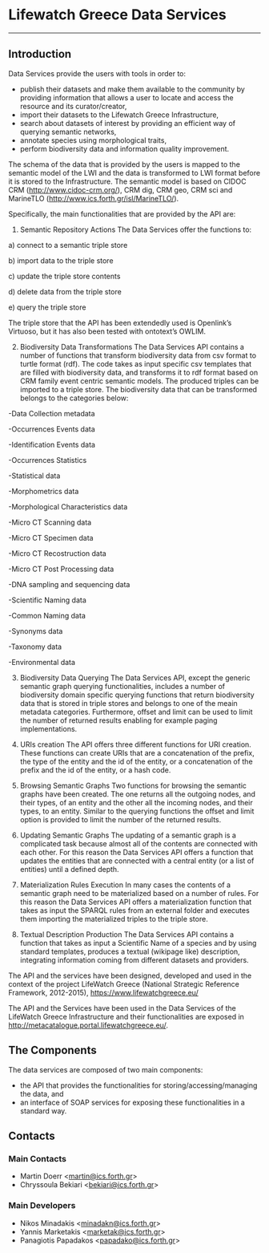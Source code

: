 # Lifewatch Greece Data Services
---
## Introduction

Data Services provide the users with tools in order to:
* publish their datasets and make them available to the community by providing information that allows a user to locate and access the resource and its curator/creator,
* import their datasets to the Lifewatch Greece Infrastructure,
* search about datasets of interest by providing an efficient way of querying semantic networks,
* annotate species using morphological traits,
* perform biodiversity data and information quality improvement. 

The schema of the data that is provided by the users is mapped to the semantic model of the LWI and the data is transformed to LWI format before it is stored to the Infrastructure. The semantic model is based on CIDOC CRM (http://www.cidoc-crm.org/), CRM dig, CRM geo, CRM sci and MarineTLO (http://www.ics.forth.gr/isl/MarineTLO/).

Specifically, the main functionalities that are provided by the API are:

1. Semantic Repository Actions
The Data Services offer the functions to:

  a) connect to a semantic triple store

  b) import data to the triple store

  c) update the triple store contents

  d) delete data from the triple store

  e) query the triple store

  The triple store that the API has been extendedly used is Openlink’s Virtuoso, but it has also been tested with ontotext’s OWLIM.
  
2. Biodiversity Data Transformations
The Data Services API contains a number of functions that transform biodiversity data from csv format to turtle format (rdf). The code takes as input specific csv templates that are filled with biodiversity data, and transforms it to rdf format based on CRM family event centric semantic models. The produced triples can be imported to a triple store. The biodiversity data that can be transformed belongs to the categories below:

  -Data Collection metadata

  -Occurrences Events data

  -Identification Events data

  -Occurrences Statistics 

  -Statistical data

  -Morphometrics data

  -Morphological Characteristics data

  -Micro CT Scanning data

  -Micro CT Specimen data

  -Micro CT Recostruction data

  -Micro CT Post Processing data

  -DNA sampling and sequencing data

  -Scientific Naming data

  -Common Naming data

  -Synonyms data

  -Taxonomy data

  -Environmental data

3. Biodiversity Data Querying
The Data Services API, except the generic semantic graph querying functionalities, includes a number of biodiversity domain specific querying functions that return biodiversity data that is stored in triple stores and belongs to one of the meain metadata categories. Furthermore, offset and limit can be used to limit the number of returned results enabling for example paging implementations.

4. URIs creation
The API offers three different functions for URI creation. These functions can create URIs that are a concatenation of the prefix, the type of the entity and the id of the entity, or a concatenation of the prefix and the id of the entity, or a hash code.

5.	Browsing Semantic Graphs
Two functions for browsing the semantic graphs have been created. The one returns all the outgoing nodes, and their types, of an entity and the other all the incoming nodes, and their types, to an entity. Similar to the querying functions the offset and limit option is provided to limit the number of the returned results.

6.	Updating Semantic Graphs
The updating of a semantic  graph is a complicated task because almost all of the contents are connected with each other. For this reason the Data Services API offers a function that updates the entities that are connected with a central entity (or a list of entities) until a defined depth.

7. Materialization Rules Execution
In many cases the contents of a semantic graph need to be materialized based on a number of rules. For this reason the Data Services API offers a materialization function that takes as input the SPARQL rules from an external folder and executes them importing the materialized triples to the triple store.

8.	Textual Description Production
The Data Services API contains a function that takes as input a Scientific Name of a species and by using standard templates, produces a textual (wikipage like) description, integrating information coming from different datasets and providers.

The API and the services have been designed, developed and used in the context of the project LifeWatch Greece (National Strategic Reference Framework, 2012-2015), https://www.lifewatchgreece.eu/

The API and the Services have been used in the Data Services of the LifeWatch Greece Infrastructure and their functionalities are exposed in http://metacatalogue.portal.lifewatchgreece.eu/.

## The Components

The data services are composed of two main components:
* the API that provides the functionalities for storing/accessing/managing the data, and
* an interface of SOAP services for exposing these functionalities in a standard way.

## Contacts
### Main Contacts
*  Martin Doerr &lt;martin@ics.forth.gr&gt;
*  Chryssoula Bekiari &lt;bekiari@ics.forth.gr&gt;

### Main Developers
*  Nikos Minadakis &lt;minadakn@ics.forth.gr&gt;
*  Yannis Marketakis &lt;marketak@ics.forth.gr&gt;
*  Panagiotis Papadakos &lt;papadako@ics.forth.gr&gt;
